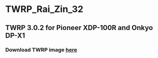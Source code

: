 # TWRP_Rai_Zin_32

## TWRP 3.0.2 for Pioneer XDP-100R and Onkyo DP-X1

### Download TWRP image [here](https://github.com/efenex/TWRP_Rai_Zin_32/blob/master/twrp-3.0.2-1-Rai_Zin_32.img)
